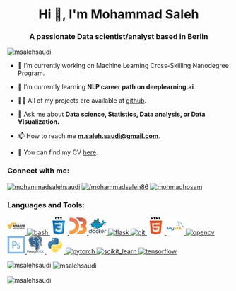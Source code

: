 <h1 align="center">Hi 👋, I'm Mohammad Saleh</h1>
<h3 align="center">A passionate Data scientist/analyst based in Berlin</h3>

<p align="left"> <img src="https://komarev.com/ghpvc/?username=msalehsaudi&label=Profile%20views&color=0e75b6&style=flat" alt="msalehsaudi" /> </p>

- 🔭 I’m currently working on Machine Learning Cross-Skilling Nanodegree Program.

- 🌱 I’m currently learning **NLP career path on deeplearning.ai .**

- 👨‍💻 All of my projects are available at [github](https://github.com/msalehsaudi?tab=repositories).

- 💬 Ask me about **Data science, Statistics, Data analysis, or Data Visualization.**

- 📫 How to reach me **m.saleh.saudi@gmail.com**.

- 📄 You can find my CV [here](https://drive.google.com/file/d/1qdcemB5_1QivrdIpN5vlQ9Q5RpiwDjCL/view?usp=sharing).


<h3 align="left">Connect with me:</h3>
<p align="left">
<a href="https://linkedin.com/in/mohammadsalehsaudi" target="blank"><img align="center" src="https://raw.githubusercontent.com/rahuldkjain/github-profile-readme-generator/master/src/images/icons/Social/linked-in-alt.svg" alt="mohammadsalehsaudi" height="30" width="40" /></a>
<a href="https://kaggle.com/mohammadsaleh86" target="blank"><img align="center" src="https://raw.githubusercontent.com/rahuldkjain/github-profile-readme-generator/master/src/images/icons/Social/kaggle.svg" alt="/mohammadsaleh86" height="30" width="40" /></a>
<a href="https://fb.com/mohmadhosam" target="blank"><img align="center" src="https://raw.githubusercontent.com/rahuldkjain/github-profile-readme-generator/master/src/images/icons/Social/facebook.svg" alt="mohmadhosam" height="30" width="40" /></a>
</p>

<h3 align="left">Languages and Tools:</h3>
<p align="left"> <a href="https://aws.amazon.com" target="_blank"> <img src="https://raw.githubusercontent.com/devicons/devicon/master/icons/amazonwebservices/amazonwebservices-original-wordmark.svg" alt="aws" width="40" height="40"/> </a> <a href="https://www.gnu.org/software/bash/" target="_blank"> <img src="https://www.vectorlogo.zone/logos/gnu_bash/gnu_bash-icon.svg" alt="bash" width="40" height="40"/> </a> <a href="https://www.w3schools.com/css/" target="_blank"> <img src="https://raw.githubusercontent.com/devicons/devicon/master/icons/css3/css3-original-wordmark.svg" alt="css3" width="40" height="40"/> </a> <a href="https://d3js.org/" target="_blank"> <img src="https://raw.githubusercontent.com/devicons/devicon/master/icons/d3js/d3js-original.svg" alt="d3js" width="40" height="40"/> </a> <a href="https://www.docker.com/" target="_blank"> <img src="https://raw.githubusercontent.com/devicons/devicon/master/icons/docker/docker-original-wordmark.svg" alt="docker" width="40" height="40"/> </a> <a href="https://flask.palletsprojects.com/" target="_blank"> <img src="https://www.vectorlogo.zone/logos/pocoo_flask/pocoo_flask-icon.svg" alt="flask" width="40" height="40"/> </a> <a href="https://git-scm.com/" target="_blank"> <img src="https://www.vectorlogo.zone/logos/git-scm/git-scm-icon.svg" alt="git" width="40" height="40"/> </a> <a href="https://www.w3.org/html/" target="_blank"> <img src="https://raw.githubusercontent.com/devicons/devicon/master/icons/html5/html5-original-wordmark.svg" alt="html5" width="40" height="40"/> </a> <a href="https://www.mysql.com/" target="_blank"> <img src="https://raw.githubusercontent.com/devicons/devicon/master/icons/mysql/mysql-original-wordmark.svg" alt="mysql" width="40" height="40"/> </a> <a href="https://opencv.org/" target="_blank"> <img src="https://www.vectorlogo.zone/logos/opencv/opencv-icon.svg" alt="opencv" width="40" height="40"/> </a> <a href="https://www.photoshop.com/en" target="_blank"> <img src="https://raw.githubusercontent.com/devicons/devicon/master/icons/photoshop/photoshop-line.svg" alt="photoshop" width="40" height="40"/> </a> <a href="https://www.postgresql.org" target="_blank"> <img src="https://raw.githubusercontent.com/devicons/devicon/master/icons/postgresql/postgresql-original-wordmark.svg" alt="postgresql" width="40" height="40"/> </a> <a href="https://www.python.org" target="_blank"> <img src="https://raw.githubusercontent.com/devicons/devicon/master/icons/python/python-original.svg" alt="python" width="40" height="40"/> </a> <a href="https://pytorch.org/" target="_blank"> <img src="https://www.vectorlogo.zone/logos/pytorch/pytorch-icon.svg" alt="pytorch" width="40" height="40"/> </a> <a href="https://scikit-learn.org/" target="_blank"> <img src="https://upload.wikimedia.org/wikipedia/commons/0/05/Scikit_learn_logo_small.svg" alt="scikit_learn" width="40" height="40"/> </a> <a href="https://www.tensorflow.org" target="_blank"> <img src="https://www.vectorlogo.zone/logos/tensorflow/tensorflow-icon.svg" alt="tensorflow" width="40" height="40"/> </a> </p>

<p><img align="left" src="https://github-readme-stats.vercel.app/api/top-langs?username=msalehsaudi&show_icons=true&locale=en&layout=compact" alt="msalehsaudi" /></p>

<p>&nbsp;<img align="center" src="https://github-readme-stats.vercel.app/api?username=msalehsaudi&show_icons=true&locale=en" alt="msalehsaudi" /></p>

<p><img align="center" src="https://github-readme-streak-stats.herokuapp.com/?user=msalehsaudi&" alt="msalehsaudi" /></p>

